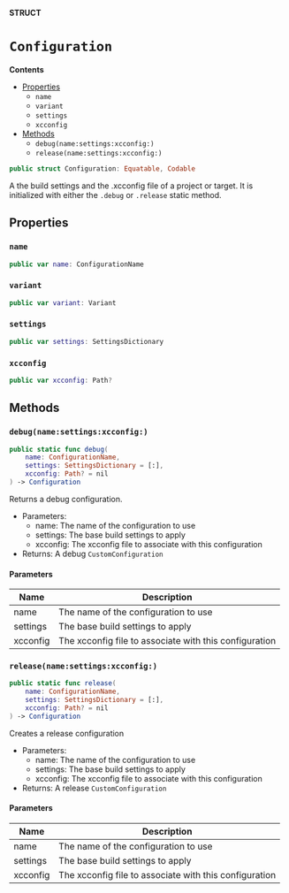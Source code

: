 **STRUCT**

# `Configuration`

**Contents**

- [Properties](#properties)
  - `name`
  - `variant`
  - `settings`
  - `xcconfig`
- [Methods](#methods)
  - `debug(name:settings:xcconfig:)`
  - `release(name:settings:xcconfig:)`

```swift
public struct Configuration: Equatable, Codable
```

A the build settings and the .xcconfig file of a project or target. It is initialized with either the `.debug` or `.release`
static method.

## Properties
### `name`

```swift
public var name: ConfigurationName
```

### `variant`

```swift
public var variant: Variant
```

### `settings`

```swift
public var settings: SettingsDictionary
```

### `xcconfig`

```swift
public var xcconfig: Path?
```

## Methods
### `debug(name:settings:xcconfig:)`

```swift
public static func debug(
    name: ConfigurationName,
    settings: SettingsDictionary = [:],
    xcconfig: Path? = nil
) -> Configuration
```

Returns a debug configuration.

- Parameters:
  - name: The name of the configuration to use
  - settings: The base build settings to apply
  - xcconfig: The xcconfig file to associate with this configuration
- Returns: A debug `CustomConfiguration`

#### Parameters

| Name | Description |
| ---- | ----------- |
| name | The name of the configuration to use |
| settings | The base build settings to apply |
| xcconfig | The xcconfig file to associate with this configuration |

### `release(name:settings:xcconfig:)`

```swift
public static func release(
    name: ConfigurationName,
    settings: SettingsDictionary = [:],
    xcconfig: Path? = nil
) -> Configuration
```

Creates a release configuration

- Parameters:
  - name: The name of the configuration to use
  - settings: The base build settings to apply
  - xcconfig: The xcconfig file to associate with this configuration
- Returns: A release `CustomConfiguration`

#### Parameters

| Name | Description |
| ---- | ----------- |
| name | The name of the configuration to use |
| settings | The base build settings to apply |
| xcconfig | The xcconfig file to associate with this configuration |